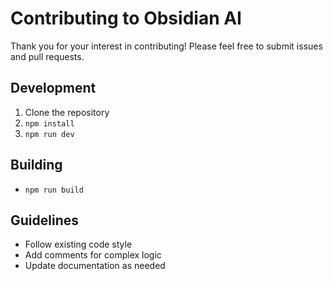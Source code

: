 # Contributing to Obsidian AI

Thank you for your interest in contributing! Please feel free to submit issues and pull requests.

## Development

1. Clone the repository
2. `npm install`
3. `npm run dev`

## Building

- `npm run build`

## Guidelines

- Follow existing code style
- Add comments for complex logic
- Update documentation as needed